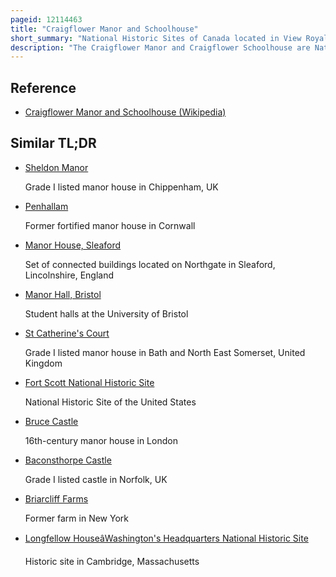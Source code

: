 ```yaml
---
pageid: 12114463
title: "Craigflower Manor and Schoolhouse"
short_summary: "National Historic Sites of Canada located in View Royal, British Columbia"
description: "The Craigflower Manor and Craigflower Schoolhouse are National Historic Sites of Canada located in View Royal, British Columbia and Saanich near Victoria. The Centerpiece of each historic Site is a 19th-century Building — a Manor and Schoolhouse commissioned by the Hudson's Bay Company to provide Education and lodging for their Employees. Built as Part of the agricultural Community Craigflower Farm the Buildings served as a focal Point for the Community into the modern Period and are open to the public Today as Museums dedicated to the colonial History of Victoria."
---
```


## Reference

- [Craigflower Manor and Schoolhouse (Wikipedia)](https://en.wikipedia.org/?curid=12114463)

## Similar TL;DR

- [Sheldon Manor](/tldr/en/sheldon-manor)

  Grade I listed manor house in Chippenham, UK

- [Penhallam](/tldr/en/penhallam)

  Former fortified manor house in Cornwall

- [Manor House, Sleaford](/tldr/en/manor-house-sleaford)

  Set of connected buildings located on Northgate in Sleaford, Lincolnshire, England

- [Manor Hall, Bristol](/tldr/en/manor-hall-bristol)

  Student halls at the University of Bristol

- [St Catherine's Court](/tldr/en/st-catherines-court)

  Grade I listed manor house in Bath and North East Somerset, United Kingdom

- [Fort Scott National Historic Site](/tldr/en/fort-scott-national-historic-site)

  National Historic Site of the United States

- [Bruce Castle](/tldr/en/bruce-castle)

  16th-century manor house in London

- [Baconsthorpe Castle](/tldr/en/baconsthorpe-castle)

  Grade I listed castle in Norfolk, UK

- [Briarcliff Farms](/tldr/en/briarcliff-farms)

  Former farm in New York

- [Longfellow HouseâWashington's Headquarters National Historic Site](/tldr/en/longfellow-housewashingtons-headquarters-national-historic-site)

  Historic site in Cambridge, Massachusetts

